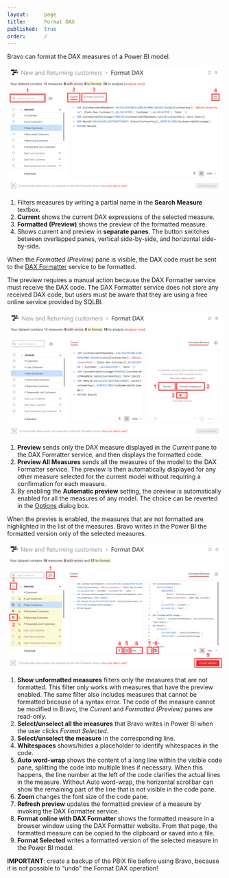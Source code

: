 ```yaml
---
layout:     page
title:      Format DAX
published:  true
order:      /
---
```


Bravo can format the DAX measures of a Power BI model.

<img src="../images/format-dax-01.png" width="700" class="naked">

1. Filters measures by writing a partial name in the **Search Measure** textbox.
2. **Current** shows the current DAX expressions of the selected measure.
3. **Formatted (Preview)** shows the preview of the formatted measure.
4. Shows current and preview in **separate panes**. The button switches between overlapped panes, vertical side-by-side, and horizontal side-by-side.

When the *Formatted (Preview)* pane is visible, the DAX code must be sent to the [DAX Formatter](https://daxformatter.com) service to be formatted.

The preview requires a manual action because the DAX Formatter service must receive the DAX code. The DAX Formatter service does not store any received DAX code, but users must be aware that they are using a free online service provided by SQLBI.

<img src="../images/format-dax-02.png" width="700" class="naked">

1. **Preview** sends only the DAX measure displayed in the *Current* pane to the DAX Formatter service, and then displays the formatted code.
2. **Preview All Measures** sends all the measures of the model to the DAX Formatter service. The preview is then automatically displayed for any other measure selected for the current model without requiring a confirmation for each measure.
3. By enabling the **Automatic preview** setting, the preview is automatically enabled for all the measures of any model. The choice can be reverted in the [Options](../options.md) dialog box.

When the previes is enabled, the measures that are not formatted are highlighted in the list of the measures.
Bravo writes in the Power BI the formatted version only of the selected measures.

<img src="../images/format-dax-03.png" width="700" class="naked">

1. **Show unformatted measures** filters only the measures that are not formatted. This filter only works with measures that have the preview enabled. The same filter also includes measures that cannot be formatted because of a syntax error. The code of the measure cannot be modified in Bravo, the *Current* and *Formatted (Preview)* panes are read-only.
2. **Select/unselect all the measures** that Bravo writes in Power BI when the user clicks *Format Selected*.
3. **Select/unselect the measure** in the corresponding line. 
4. **Whitespaces** shows/hides a placeholder to identify whitespaces in the code.
5. **Auto word-wrap** shows the content of a long line within the visible code pane, splitting the code into multiple lines if necessary. When this happens, the line number at the left of the code clarifies the actual lines in the measure. Without Auto word-wrap, the horizontal scrollbar can show the remaining part of the line that is not visible in the code pane.
6. **Zoom** changes the font size of the code pane.
7. **Refresh preview** updates the formatted preview of a measure by invoking the DAX Formatter service. 
8. **Format online with DAX Formatter** shows the formatted measure in a browser window using the DAX Formatter website. From that page, the formatted measure can be copied to the clipboard or saved into a file.
9. **Format Selected** writes a formatted version of the selected measure in the Power BI model.

**IMPORTANT**: create a backup of the PBIX file before using Bravo, because it is not possible to “undo” the Format DAX operation!
